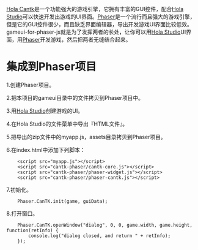 [Hola Cantk](https://github.com/drawapp8/cantk/)是一个功能强大的游戏引擎，它拥有丰富的GUI控件，配合[Hola Studio](http://studio.holaverse.cn/)可以快速开发出游戏的UI界面。[Phaser](http://www.phaser.io/)是一个流行而且强大的游戏引擎，但是它的GUI控件很少，而且缺乏界面编辑器，导出开发游戏UI界面比较低效。gameui-for-phaser-js就是为了发挥两者的长处，让你可以用[Hola Studio](http://studio.holaverse.cn/)UI界面，用[Phaser](http://www.phaser.io/)开发游戏，然后把两者无缝结合起来。

集成到Phaser项目
=====================================
1.创建Phaser项目。

2.把本项目的gameui目录中的文件拷贝到Phaser项目中。

3.用[Hola Studio](http://studio.holaverse.cn/)创建游戏的UI。

4.在Hola Studio的文件菜单中导出『HTML文件』。

5.把导出的zip文件中的myapp.js，assets目录拷贝到Phaser项目。

6.在index.html中添加下列脚本：
```
    <script src="myapp.js"></script>
    <script src="cantk-phaser/cantk-core.js"></script>
    <script src="cantk-phaser/phaser-widget.js"></script>
    <script src="cantk-phaser/phaser-cantk.js"></script>
```

7.初始化。
```	
	Phaser.CanTK.init(game, guiData);
```

8.打开窗口。
```	
	Phaser.CanTK.openWindow("dialog", 0, 0, game.width, game.height, function(retInfo) {
		console.log("dialog closed, and return " + retInfo);
	});
```
